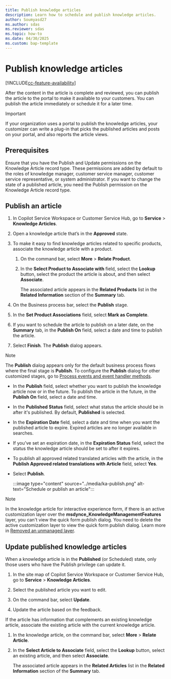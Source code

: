 ```yaml
---
title: Publish knowledge articles 
description: Learn how to schedule and publish knowledge articles. 
author: Soumyasd27
ms.author: sdas
ms.reviewer: sdas
ms.topic: how-to
ms.date: 04/30/2025
ms.custom: bap-template
---
```


# Publish knowledge articles

[!INCLUDE[cc-feature-availability](../../includes/cc-feature-availability.md)]

After the content in the article is complete and reviewed, you can publish the article to the portal to make it available to your customers. You can publish the article immediately or schedule it for a later time.

> [!IMPORTANT]
> If your organization uses a portal to publish the knowledge articles, your customizer can write a plug-in that picks the published articles and posts on your portal, and also reports the article views.

## Prerequisites

Ensure that you have the Publish and Update permissions on the Knowledge Article record type. These permissions are added by default to the roles of knowledge manager, customer service manager, customer service representative, or system administrator. If you want to change the state of a published article, you need the Publish permission on the Knowledge Article record type.

## Publish an article
  
1. In Copilot Service Workspace or Customer Service Hub, go to **Service** > **Knowledge Articles**.  
  
1. Open a knowledge article that’s in the **Approved** state.  
  
1. To make it easy to find knowledge articles related to specific products, associate the knowledge article with a product.  
  
    1. On the command bar, select **More** > **Relate Product**.  
  
    1.  In the **Select Product to Associate with** field, select the **Lookup** button, select the product the article is about, and then select **Associate**.  
  
          The associated article appears in the **Related Products** list in the **Related Information** section of the **Summary** tab.  
  
1. On the Business process bar, select the **Publish** stage.  
  
1. In the **Set Product Associations** field, select **Mark as Complete**.  
  
1. If you want to schedule the article to publish on a later date, on the **Summary** tab, in the **Publish On** field, select a date and time to publish the article.  

1. Select **Finish**. The **Publish** dialog appears.

  > [!NOTE]
  > The **Publish** dialog appears only for the default business process flows where the final stage is **Publish**. To configure the **Publish** dialog for other customized stages, go to [Process events and event handler methods](/powerapps/developer/model-driven-apps/clientapi/reference/formcontext-data-process#process-events-and-event-handler-methods).

-  In the **Publish** field, select whether you want to publish the knowledge article now or in the future. To publish the article in the future, in the **Publish On** field, select a date and time.  
  
-  In the **Published Status** field, select what status the article should be in after it's published. By default, **Published** is selected.  
  
-  In the **Expiration Date** field, select a date and time when you want the published article to expire. Expired articles are no longer available in searches.  
  
-  If you’ve set an expiration date, in the **Expiration Status** field, select the status the knowledge article should be set to after it expires.  
  
-  To publish all approved related translated articles with the article, in the **Publish Approved related translations with Article** field, select **Yes**.  
  
-  Select **Publish**.
       
    :::image type="content" source="../media/ka-publish.png" alt-text="Schedule or publish an article":::
    
> [!NOTE]
> In the knowledge article for interactive experience form, if there is an active customization layer over the **msdynce_KnowledgeManagementFeatures** layer, you can't view the quick form publish dialog. You need to delete the active customization layer to view the quick form publish dialog. Learn more in [Removed an unmanaged layer](/powerapps/maker/data-platform/solution-layers#remove-an-unmanaged-layer).

## Update published knowledge articles  

When a knowledge article is in the **Published** (or Scheduled) state, only those users who have the Publish privilege can update it.  
  
1. In the site map of Copilot Service Workspace or Customer Service Hub, go to **Service** > **Knowledge Articles**.  
  
2. Select the published article you want to edit.  
  
3. On the command bar, select **Update**.  
  
4. Update the article based on the feedback.  
  
If the article has information that complements an existing knowledge article, associate the existing article with the current knowledge article.  
  
1. In the knowledge article, on the command bar, select **More** > **Relate Article**.  
  
2. In the **Select Article to Associate** field, select the **Lookup** button, select an existing article, and then select **Associate**.  
  
      The associated article appears in the **Related Articles** list in the **Related Information** section of the **Summary** tab.
